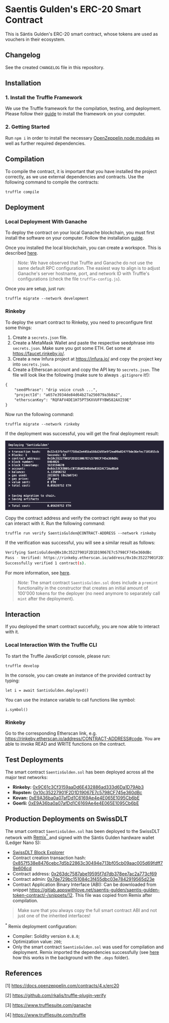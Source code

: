# Saentis Gulden's ERC-20 Smart Contract
This is Säntis Gulden's ERC-20 smart contract, whose tokens are used as vouchers in their ecosystem.

## Changelog
See the created `CHANGELOG` file in this repository.

## Installation
### 1. Install the Truffle Framework
We use the Truffle framework for the compilation, testing, and deployment. Please follow their [guide](https://www.trufflesuite.com/truffle) to install the framework on your computer.

### 2. Getting Started
Run `npm i` in order to install the necessary [OpenZeppelin node modules](https://www.npmjs.com/package/@openzeppelin/contracts) as well as further required dependencies.

## Compilation
To compile the contract, it is important that you have installed the project correctly, as we use external dependencies and contracts. Use the following command to compile the contracts: 
```
truffle compile
```

## Deployment
### Local Deployment With Ganache
To deploy the contract on your local Ganache blockchain, you must first install the software on your computer. Follow the installation [guide](https://www.trufflesuite.com/ganache).

Once you installed the local blockchain, you can create a workspce. This is described [here](https://www.trufflesuite.com/docs/ganache/workspaces/creating-workspaces).
> *Note:* We have observed that Truffle and Ganache do not use the same default RPC configuration. The easiest way to align is to adjust Ganache's server hostname, port, and network ID with Truffle's configurations (check the file `truffle-config.js`).

Once you are setup, just run: 
```
truffle migrate --network development
```

### Rinkeby
To deploy the smart contract to Rinkeby, you need to preconfigure first some things:
1. Create a `secrets.json` file.
2. Create a MetaMask Wallet and paste the respective seedphrase into `secrets.json`. Make sure you got some ETH. Get some at https://faucet.rinkeby.io/.
3. Create a new Infura project at https://infura.io/ and copy the project key into `secrets.json`.
4. Create a Etherscan account and copy the API key to `secrets.json`.
The file will look like the following (make sure to always `.gitignore` it!):
```
{
    "seedPhrase": "drip voice crush ...",
    "projectId": "a657e3934de84d64b27a256079a3b8a2",
    "etherscanKey": "RQFAFV4DE1H75PT5KXVUFFYBWS82AXI59E"
}
```

Now run the following command:
```
truffle migrate --network rinkeby
```

If the deployment was successful, you will get the final deployment result:

![Deployment Result](/assets/RinkebyDeploymentResult.png)

Copy the contract address and verify the contract right away so that you can interact with it. Run the following command:
```
truffle run verify SaentisGulden@CONTRACT-ADDRESS --network rinkeby
```

If the verification was successful, you will see a similar result as follows:
```bash
Verifying SantisGulden@0x10c35227901F2D1D19067E7c5798CF745e360dBc
Pass - Verified: https://rinkeby.etherscan.io/address/0x10c35227901F2D1D19067E7c5798CF745e360dBc#contracts
Successfully verified 1 contract(s).
```

For more information, see [here](https://github.com/rkalis/truffle-plugin-verify).
> *Note:* The smart contract `SaentisGulden.sol` does include a `premint` functionality in the constructor that creates an initial amount of 100'000 tokens for the deployer (no need anymore to separately call `mint` after the deployment).

## Interaction
If you deployed the smart contract succefully, you are now able to interact with it.

### Local Interaction With the Truffle CLI
To start the Truffle JavaScript console, please run:
```
truffle develop
```

In the console, you can create an instance of the provided contract by typing:
```
let i = await SantisGulden.deployed()
```

You can use the instance variable to call functions like symbol:
```
i.symbol()
```

### Rinkeby
Go to the corresponding Etherscan link, e.g. https://rinkeby.etherscan.io/address/CONTRACT-ADDRESS#code. You are able to invoke READ and WRITE functions on the contract.

## Test Deployments
The smart contract `SaentisGulden.sol` has been deployed across all the major test networks:
- **Rinkeby:** [0x9C61c3Cf3159aaDd6E432886ad333d6Da1D79Ab3](https://rinkeby.etherscan.io/address/0x9C61c3Cf3159aaDd6E432886ad333d6Da1D79Ab3)
- **Ropsten:** [0x10c35227901F2D1D19067E7c5798CF745e360dBc](https://ropsten.etherscan.io/address/0x10c35227901F2D1D19067E7c5798CF745e360dBc)
- **Kovan:** [0xE9A36ba0a07afDd1C6169Ae4e4E065E1095Cb6bE](https://kovan.etherscan.io/address/0xE9A36ba0a07afDd1C6169Ae4e4E065E1095Cb6bE)
- **Goerli:** [0xE9A36ba0a07afDd1C6169Ae4e4E065E1095Cb6bE](https://goerli.etherscan.io/address/0xE9A36ba0a07afDd1C6169Ae4e4E065E1095Cb6bE)

## Production Deployments on SwissDLT
The smart contract `SaentisGulden.sol` has been deployed to the SwissDLT network with [Remix<sup>*</sup> ](http://remix.ethereum.org/) and signed with the Säntis Gulden hardware wallet (Ledger Nano S):
- [SwissDLT Block Explorer](https://swissdlt.appswithlove.net/)
- Contract creation transaction hash: [0x857f538e8476cebc7d5b22863c30494e713bf05cb09aac005d69fdff79e606cd](https://swissdlt.appswithlove.net/tx/0x857f538e8476cebc7d5b22863c30494e713bf05cb09aac005d69fdff79e606cd)
- Contract address: [0x263dc7587abe19595f7d7db378ee7ac2a773cf69](https://swissdlt.appswithlove.net/address/0x263dc7587abe19595f7d7db378ee7ac2a773cf69)
- Contract admin: [0x7de729bc151084c3f455dbc03e7842919565d23e](https://swissdlt.appswithlove.net/address/0x7de729bc151084c3f455dbc03e7842919565d23e)
- Contract Application Binary Interface (ABI): Can be downloaded from snippet https://gitlab.appswithlove.net/saentis-gulden/saentis-gulden-token-contract/-/snippets/12. This file was copied from Remix after compilation.
> Make sure that you always copy the full smart contract ABI and not just one of the inherited interfaces!

<sup>*</sup> Remix deployment configuration: 
- Compiler: Solidity version `0.8.0`;
- Optimization value: `200`;
- Only the smart contract `SaentisGulden.sol` was used for compilation and deployment. Remix imported the dependencies successfully (see [here](https://remix-ide.readthedocs.io/en/latest/import.html) how this works in the background with the `.deps` folder).


## References
[1] https://docs.openzeppelin.com/contracts/4.x/erc20

[2] https://github.com/rkalis/truffle-plugin-verify

[3] https://www.trufflesuite.com/ganache

[4] https://www.trufflesuite.com/truffle
